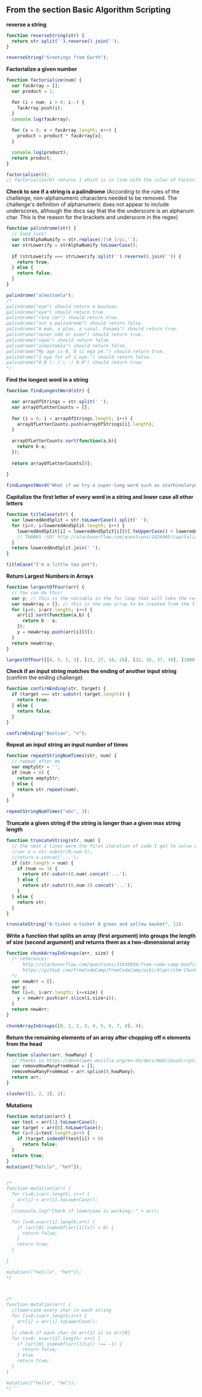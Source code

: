 ## From the section Basic Algorithm Scripting

**reverse a string**

```js
function reverseString(str) {
  return str.split('').reverse().join('');
}

reverseString("Greetings from Earth");
```

**Factorialize a given number**
```js
function factorialize(num) {
  var facArray = [];
  var product = 1;

  for (i = num; i > 0; i--) {
    facArray.push(i);
  }
  console.log(facArray);
  
  for (x = 0; x < facArray.length; x++) {
    product = product * facArray[x];
  }

  console.log(product);
  return product;
}

factorialize(0);
// factorialize(0) returns 1 which is in line with the rules of Factorialize.
```


**Check to see if a string is a palindrome**
(According to the rules of the challenge, non-alphanumeric characters needed to be removed. The challenge's definition of alphanumeric does not appear to include underscores, although the docs say that the the underscore is an alphanum char. This is the reason for the brackets and underscore in the regex)


```js
function palindrome(str) {
  // Good luck!
  var strAlphaNumify = str.replace(/[\W_]/gi,'');
  var strLowerify = strAlphaNumify.toLowerCase();
  
  if (strLowerify === strLowerify.split('').reverse().join('')) {
    return true;
  } else {
    return false;
  }
}

palindrome("almostomla");
/*
palindrome("eye") should return a boolean.
palindrome("eye") should return true.
palindrome("race car") should return true.
palindrome("not a palindrome") should return false.
palindrome("A man, a plan, a canal. Panama") should return true.
palindrome("never odd or even") should return true.
palindrome("nope") should return false.
palindrome("almostomla") should return false.
palindrome("My age is 0, 0 si ega ym.") should return true.
palindrome("1 eye for of 1 eye.") should return false.
palindrome("0_0 (: /-\ :) 0-0") should return true. 
*/


```


**Find the longest word in a string**

```js
function findLongestWord(str) {

  var arrayOfStrings = str.split(' ');
  var arrayOfLetterCounts = [];
  
  for (i = 0; i < arrayOfStrings.length; i++) {
    arrayOfLetterCounts.push(arrayOfStrings[i].length);
  }
  
  arrayOfLetterCounts.sort(function(a,b){
    return b-a;
  });
  
  return arrayOfLetterCounts[0];
  
}

findLongestWord("What if we try a super-long word such as otorhinolaryngology");

```

**Capitalize the first letter of every word in a string and lower case all other letters**

```js
function titleCase(str) {
  var loweredAndSplit = str.toLowerCase().split(' ');
  for (i=0; i<loweredAndSplit.length; i++) {
    loweredAndSplit[i] = loweredAndSplit[i][0].toUpperCase() + loweredAndSplit[i].slice(1);
    // THANKS !SO! http://stackoverflow.com/questions/1026069/capitalize-the-first-letter-of-string-in-javascript#1026087
  }
  return loweredAndSplit.join(' ');
}

titleCase("I'm a little tea pot");

```


**Return Largest Numbers in Arrays**

```js
function largestOfFour(arr) {
  // You can do this!
  var y; // this is the variable in the for loop that will take the returned length of the new array created from the first and largest value in each of arr's sub arrays.
  var newArray = []; // this is the new array to be created from the first and largest values in each of arr's sub arrays.
  for (i=0; i<arr.length; i++) {
    arr[i].sort(function(a,b) {
      return b - a;
    });
    y = newArray.push(arr[i][0]);
  }
  return newArray;
}

largestOfFour([[4, 5, 1, 3], [13, 27, 18, 26], [32, 35, 37, 39], [1000, 1001, 857, 1]]);

```


**Check if an input string matches the ending of another input string**
(confirm the ending challenge)

```js
function confirmEnding(str, target) {
  if (target === str.substr(-target.length)) {
    return true;
  } else {
    return false;
  }
}

confirmEnding("Bastian", "n");

```


**Repeat an input string an input number of times**

```js
function repeatStringNumTimes(str, num) {
  // repeat after me
  var emptyStr = '';
  if (num < 0) {
    return emptyStr;
  } else {
    return str.repeat(num);
  }
}

repeatStringNumTimes("abc", 3);
```

**Truncate a given string if the string is longer than a given max string length**

```js
function truncateString(str, num) {
  // the next 2 lines were the first iteration of code I got to solve one of the rules, it lead me to the general solution
  //var x = str.substr(0,num-3);
  //return x.concat('...');
  if (str.length > num) {
    if (num <= 3) {
      return str.substr(0,num).concat('...');
    } else {
      return str.substr(0,num-3).concat('...');
    }
  } else {
    return str;
  }
}

truncateString("A-tisket a-tasket A green and yellow basket", 11);
```


**Write a function that splits an array (first argument) into groups the length of size (second argument) and returns them as a two-dimensional array**

```js
function chunkArrayInGroups(arr, size) {
  /* references:
      http://stackoverflow.com/questions/31838834/free-code-camp-bonfire-chunky-monkey
      https://github.com/FreeCodeCamp/FreeCodeCamp/wiki/Algorithm-Chunky-Monkey
  */
  var newArr = [];
  var y;
  for (i=0; i<arr.length; i+=size) {
    y = newArr.push(arr.slice(i,size+i));
  }
  return newArr;
}

chunkArrayInGroups([0, 1, 2, 3, 4, 5, 6, 7, 8], 4);
```


**Return the remaining elements of an array after chopping off n elements from the head**

```js
function slasher(arr, howMany) {
  // thanks to https://developer.mozilla.org/en-US/docs/Web/JavaScript/Reference/Global_Objects/Array/splice
  var removeHowManyFromHead = [];
  removeHowManyFromHead = arr.splice(0,howMany);
  return arr;
}

slasher([1, 2, 3], 2);
```


**Mutations**
```js
function mutation(arr) {
  var test = arr[1].toLowerCase();
  var target = arr[0].toLowerCase();
  for (i=0;i<test.length;i++) {
    if (target.indexOf(test[i]) < 0)
      return false;
  }
  return true;
}
mutation(["helLlo", "heY"]);


/*
function mutation(arr) {
  for (i=0;i<arr.length; i++) {
    arr[i] = arr[i].toLowerCase();
  }
  //console.log("Check if lowercase is working: " + arr);

  for (x=0;x<arr[1].length;x++) {
    if (arr[0].indexOf(arr[1][x]) < 0) {
      return false;
    }
    return true;
  }
  
}

mutation(["helLlo", "heY"]);
*/



/*
function mutation(arr) {
  //lowercase every char in each string
  for (i=0;i<arr.length;i++) {
    arr[i] = arr[i].toLowerCase();
  }
  // check if each char in arr[1] is in arr[0]
  for (x=0; x<arr[1].length; x++) {
    if (arr[0].indexOf(arr[1][x]) !== -1) {
      return false;
    } else
    return true;
  }
}

mutation(["hello", "he"]);
*/```
